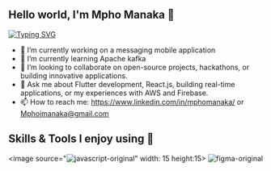## Hello world, I'm Mpho Manaka 🐧
[![Typing SVG](https://readme-typing-svg.demolab.com/?lines=Software+Developer;Continuous+Learner)](https://git.io/typing-svg)

- 🔭 I’m currently working on a messaging mobile application
- 🌱 I’m currently learning Apache kafka
- 👯 I’m looking to collaborate on open-source projects, hackathons, or building innovative applications.
- 💬 Ask me about Flutter development, React.js, building real-time applications, or my experiences with AWS and Firebase.
- 📫 How to reach me: https://www.linkedin.com/in/mphomanaka/ or Mphojmanaka@gmail.com
  
## Skills & Tools I enjoy using 🧰
<image source="![javascript-original](https://github.com/user-attachments/assets/628ce4d2-f4fa-4968-a4fb-d290f41bfe0a)" width: 15 height:15>
![figma-original](https://github.com/user-attachments/assets/13e2b60d-af21-497a-9cbc-512f67c34e4c)


